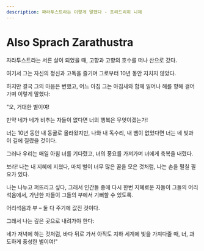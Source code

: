 ```yaml
---
description: 짜라투스트라는 이렇게 말했다 - 프리드리히 니체
---
```


# Also Sprach Zarathustra

자라투스트라는 서른 살이 되었을 때, 고향과 고향의 호수를 떠나 산으로 갔다.

여기서 그는 자신의 정신과 고독을 즐기며 그로부터 10년 동안 지치지 않았다.

하지만 결국 그의 마음은 변했고, 어느 아침 그는 아침새와 함께 일어나 해를 향해 걸어가며 이렇게 말했다:

"오, 거대한 별이여!

만약 네가 네가 비추는 자들이 없다면 너의 행복은 무엇이겠는가!

너는 10년 동안 내 동굴로 올라왔지만, 나와 내 독수리, 내 뱀이 없었다면 너는 네 빛과 이 길에 질렸을 것이다.

그러나 우리는 매일 아침 너를 기다렸고, 너의 풍요를 가져가며 너에게 축복을 내렸다.

보라! 나는 내 지혜에 지쳤다, 마치 벌이 너무 많은 꿀을 모은 것처럼, 나는 손을 펼칠 필요가 있다.

나는 나누고 퍼뜨리고 싶다, 그래서 인간들 중에 다시 한번 지혜로운 자들이 그들의 어리석음에서, 가난한 자들이 그들의 부에서 기뻐할 수 있도록.

어리석음과 부 – 둘 다 주기에 값진 것이다.

그래서 나는 깊은 곳으로 내려가야 한다:

네가 저녁에 하는 것처럼, 바다 뒤로 가서 아직도 지하 세계에 빛을 가져다줄 때, 너, 과도하게 풍성한 별이여!"
